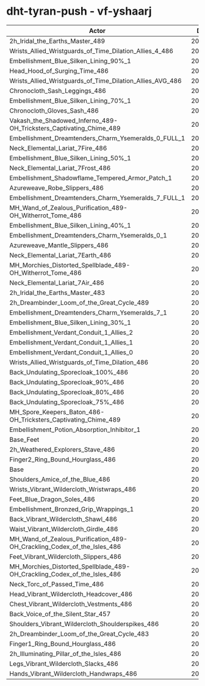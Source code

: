 # dht-tyran-push - vf-yshaarj
| Actor | DPS | Increase |
|---|:---:|:---:|
|2h_Iridal_the_Earths_Master_489|209315|2.16%|
|Wrists_Allied_Wristguards_of_Time_Dilation_Allies_4_486|208758|1.89%|
|Embellishment_Blue_Silken_Lining_90%_1|208653|1.84%|
|Head_Hood_of_Surging_Time_486|208539|1.78%|
|Wrists_Allied_Wristguards_of_Time_Dilation_Allies_AVG_486|207984|1.51%|
|Chronocloth_Sash_Leggings_486|207931|1.49%|
|Embellishment_Blue_Silken_Lining_70%_1|207758|1.40%|
|Chronocloth_Gloves_Sash_486|207747|1.40%|
|Vakash_the_Shadowed_Inferno_489-OH_Tricksters_Captivating_Chime_489|207456|1.25%|
|Embellishment_Dreamtenders_Charm_Ysemeralds_0_FULL_1|207185|1.12%|
|Neck_Elemental_Lariat_7Fire_486|207132|1.10%|
|Embellishment_Blue_Silken_Lining_50%_1|207056|1.06%|
|Neck_Elemental_Lariat_7Frost_486|207013|1.04%|
|Embellishment_Shadowflame_Tempered_Armor_Patch_1|206870|0.97%|
|Azureweave_Robe_Slippers_486|206791|0.93%|
|Embellishment_Dreamtenders_Charm_Ysemeralds_7_FULL_1|206698|0.88%|
|MH_Wand_of_Zealous_Purification_489-OH_Witherrot_Tome_486|206668|0.87%|
|Embellishment_Blue_Silken_Lining_40%_1|206612|0.84%|
|Embellishment_Dreamtenders_Charm_Ysemeralds_0_1|206477|0.78%|
|Azureweave_Mantle_Slippers_486|206461|0.77%|
|Neck_Elemental_Lariat_7Earth_486|206446|0.76%|
|MH_Morchies_Distorted_Spellblade_489-OH_Witherrot_Tome_486|206421|0.75%|
|Neck_Elemental_Lariat_7Air_486|206377|0.73%|
|2h_Iridal_the_Earths_Master_483|206362|0.72%|
|2h_Dreambinder_Loom_of_the_Great_Cycle_489|206306|0.69%|
|Embellishment_Dreamtenders_Charm_Ysemeralds_7_1|206197|0.64%|
|Embellishment_Blue_Silken_Lining_30%_1|206127|0.60%|
|Embellishment_Verdant_Conduit_1_Allies_2|206051|0.57%|
|Embellishment_Verdant_Conduit_1_Allies_1|205984|0.53%|
|Embellishment_Verdant_Conduit_1_Allies_0|205921|0.50%|
|Wrists_Allied_Wristguards_of_Time_Dilation_486|205881|0.48%|
|Back_Undulating_Sporecloak_100%_486|205576|0.34%|
|Back_Undulating_Sporecloak_90%_486|205532|0.31%|
|Back_Undulating_Sporecloak_80%_486|205448|0.27%|
|Back_Undulating_Sporecloak_75%_486|205418|0.26%|
|MH_Spore_Keepers_Baton_486-OH_Tricksters_Captivating_Chime_489|205332|0.22%|
|Embellishment_Potion_Absorption_Inhibitor_1|205253|0.18%|
|Base_Feet|205042|0.08%|
|2h_Weathered_Explorers_Stave_486|205014|0.06%|
|Finger2_Ring_Bound_Hourglass_486|204933|0.02%|
|Base|204888|0.00%|
|Shoulders_Amice_of_the_Blue_486|204847|-0.02%|
|Wrists_Vibrant_Wildercloth_Wristwraps_486|204813|-0.04%|
|Feet_Blue_Dragon_Soles_486|204796|-0.04%|
|Embellishment_Bronzed_Grip_Wrappings_1|204787|-0.05%|
|Back_Vibrant_Wildercloth_Shawl_486|204738|-0.07%|
|Waist_Vibrant_Wildercloth_Girdle_486|204630|-0.13%|
|MH_Wand_of_Zealous_Purification_489-OH_Crackling_Codex_of_the_Isles_486|204583|-0.15%|
|Feet_Vibrant_Wildercloth_Slippers_486|204536|-0.17%|
|MH_Morchies_Distorted_Spellblade_489-OH_Crackling_Codex_of_the_Isles_486|204526|-0.18%|
|Neck_Torc_of_Passed_Time_486|204313|-0.28%|
|Head_Vibrant_Wildercloth_Headcover_486|204213|-0.33%|
|Chest_Vibrant_Wildercloth_Vestments_486|204113|-0.38%|
|Back_Voice_of_the_Silent_Star_457|204081|-0.39%|
|Shoulders_Vibrant_Wildercloth_Shoulderspikes_486|203904|-0.48%|
|2h_Dreambinder_Loom_of_the_Great_Cycle_483|203763|-0.55%|
|Finger1_Ring_Bound_Hourglass_486|203605|-0.63%|
|2h_Illuminating_Pillar_of_the_Isles_486|203456|-0.70%|
|Legs_Vibrant_Wildercloth_Slacks_486|203254|-0.80%|
|Hands_Vibrant_Wildercloth_Handwraps_486|203081|-0.88%|
